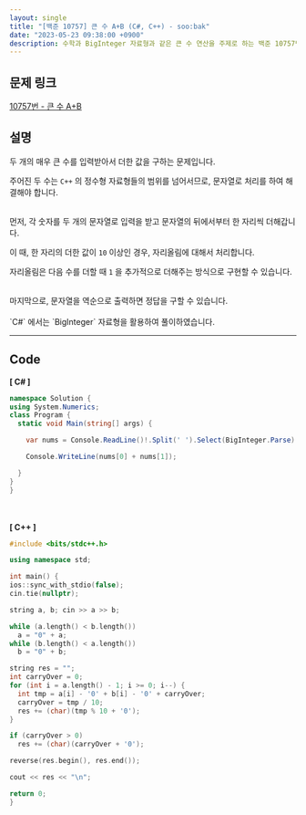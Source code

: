 ```yaml
---
layout: single
title: "[백준 10757] 큰 수 A+B (C#, C++) - soo:bak"
date: "2023-05-23 09:38:00 +0900"
description: 수학과 BigInteger 자료형과 같은 큰 수 연산을 주제로 하는 백준 10757번 알고리즘 문제를 C# 과 C++ 로 풀이 및 해설
---
```


## 문제 링크
  [10757번 - 큰 수 A+B](https://www.acmicpc.net/problem/10757)

## 설명
두 개의 매우 큰 수를 입력받아서 더한 값을 구하는 문제입니다. <br>

주어진 두 수는 `C++` 의 정수형 자료형들의 범위를 넘어서므로, 문자열로 처리를 하여 해결해야 합니다. <br>

<br>
먼저, 각 숫자를 두 개의 문자열로 입력을 받고 문자열의 뒤에서부터 한 자리씩 더해갑니다. <br>

이 때, 한 자리의 더한 값이 `10` 이상인 경우, 자리올림에 대해서 처리합니다. <br>

자리올림은 다음 수를 더할 때 `1` 을 추가적으로 더해주는 방식으로 구현할 수 있습니다. <br>

<br>
마지막으로, 문자열을 역순으로 출력하면 정답을 구할 수 있습니다. <br>

<br>
`C#` 에서는 `BigInteger` 자료형을 활용하여 풀이하였습니다. <br>

- - -

## Code
<b>[ C# ] </b>
<br>

  ```c#
namespace Solution {
  using System.Numerics;
  class Program {
    static void Main(string[] args) {

      var nums = Console.ReadLine()!.Split(' ').Select(BigInteger.Parse).ToArray();

      Console.WriteLine(nums[0] + nums[1]);

    }
  }
}
  ```
<br><br>
<b>[ C++ ] </b>
<br>

  ```c++
#include <bits/stdc++.h>

using namespace std;

int main() {
  ios::sync_with_stdio(false);
  cin.tie(nullptr);

  string a, b; cin >> a >> b;

  while (a.length() < b.length())
    a = "0" + a;
  while (b.length() < a.length())
    b = "0" + b;

  string res = "";
  int carryOver = 0;
  for (int i = a.length() - 1; i >= 0; i--) {
    int tmp = a[i] - '0' + b[i] - '0' + carryOver;
    carryOver = tmp / 10;
    res += (char)(tmp % 10 + '0');
  }

  if (carryOver > 0)
    res += (char)(carryOver + '0');

  reverse(res.begin(), res.end());

  cout << res << "\n";

  return 0;
}
  ```
